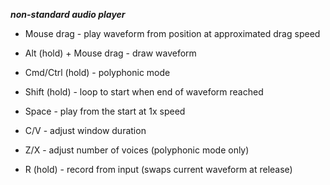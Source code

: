 ***non-standard audio player***

- Mouse drag - play waveform from position at approximated drag speed
- Alt (hold) + Mouse drag - draw waveform
- Cmd/Ctrl (hold) - polyphonic mode
- Shift (hold) - loop to start when end of waveform reached
- Space - play from the start at 1x speed


- C/V - adjust window duration 
- Z/X - adjust number of voices (polyphonic mode only)


- R (hold) - record from input (swaps current waveform at release)
